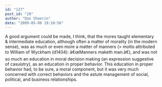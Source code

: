 ```yaml
---
id: "127"
post_id: "28"
author: "Dan Sheerin"
date: "2009-05-08 19:10:56"
---
```

A good argument could be made, I think, that the mores taught elementary &amp; intermediate education, although often a matter of morality (in the modern sense), was as much or even more a matter of manners (&gt; motto attributed to William of Wyckham (d1404): â€œManners maketh man.â€), and was not so much an education in moral decision making (an expression suggestive of casuistry), as an education in proper behavior. This education in proper behavior had, to be sure, a moral component, but it was very much concerned with correct behaviors and the astute management of social, political, and business relationships.
